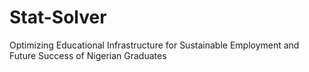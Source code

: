 # Stat-Solver
Optimizing Educational Infrastructure for Sustainable Employment and Future Success of Nigerian Graduates
